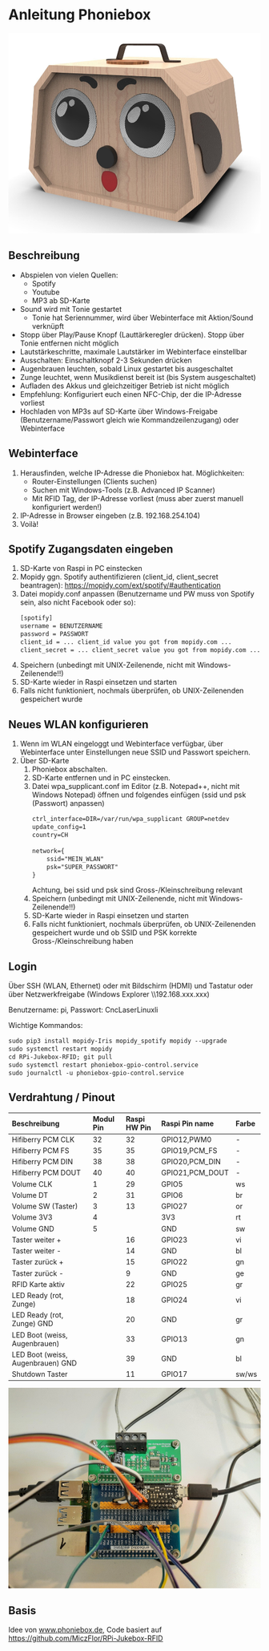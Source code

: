 # Anleitung Phoniebox
<img src="Mechanik/phoniebox-final.png" alt="Phoniebox" height="400" />

## Beschreibung
- Abspielen von vielen Quellen:
  - Spotify
  - Youtube
  - MP3 ab SD-Karte
- Sound wird mit Tonie gestartet
  - Tonie hat Seriennummer, wird über Webinterface mit Aktion/Sound verknüpft
- Stopp über Play/Pause Knopf (Lauttärkeregler drücken). Stopp über Tonie entfernen nicht möglich
- Lautstärkeschritte, maximale Lautstärker im Webinterface einstellbar
- Ausschalten: Einschaltknopf 2-3 Sekunden drücken
- Augenbrauen leuchten, sobald Linux gestartet bis ausgeschaltet
- Zunge leuchtet, wenn Musikdienst bereit ist (bis System ausgeschaltet)
- Aufladen des Akkus und gleichzeitiger Betrieb ist nicht möglich
- Empfehlung: Konfiguriert euch einen NFC-Chip, der die IP-Adresse vorliest
- Hochladen von MP3s auf SD-Karte über Windows-Freigabe (Benutzername/Passwort gleich wie Kommandzeilenzugang) oder Webinterface

## Webinterface
1. Herausfinden, welche IP-Adresse die Phoniebox hat. Möglichkeiten:
    - Router-Einstellungen (Clients suchen)
    - Suchen mit Windows-Tools (z.B. Advanced IP Scanner)
    - Mit RFID Tag, der IP-Adresse vorliest (muss aber zuerst manuell konfiguriert werden!)
2. IP-Adresse in Browser eingeben (z.B. 192.168.254.104)
3. Voilà!


## Spotify Zugangsdaten eingeben
1. SD-Karte von Raspi in PC einstecken
2. Mopidy ggn. Spotify authentifizieren (client_id, client_secret beantragen): https://mopidy.com/ext/spotify/#authentication
3. Datei mopidy.conf anpassen (Benutzername und PW muss von Spotify sein, also nicht Facebook oder so):
    ```
    [spotify]
    username = BENUTZERNAME
    password = PASSWORT
    client_id = ... client_id value you got from mopidy.com ...
    client_secret = ... client_secret value you got from mopidy.com ...
    ```
4. Speichern (unbedingt mit UNIX-Zeilenende, nicht mit Windows-Zeilenende!!)
5. SD-Karte wieder in Raspi einsetzen und starten
6. Falls nicht funktioniert, nochmals überprüfen, ob UNIX-Zeilenenden gespeichert wurde


## Neues WLAN konfigurieren
1. Wenn im WLAN eingeloggt und Webinterface verfügbar, über Webinterface unter Einstellungen neue SSID und Passwort speichern.
2. Über SD-Karte
    1. Phoniebox abschalten.
    2. SD-Karte entfernen und in PC einstecken. 
    3. Datei wpa_supplicant.conf im Editor (z.B. Notepad++, nicht mit Windows Notepad) öffnen und folgendes einfügen (ssid und psk (Passwort) anpassen)
        ```
        ctrl_interface=DIR=/var/run/wpa_supplicant GROUP=netdev
        update_config=1
        country=CH

        network={
            ssid="MEIN_WLAN"
            psk="SUPER_PASSWORT"
        }
        ```
        Achtung, bei ssid und psk sind Gross-/Kleinschreibung relevant
    4. Speichern (unbedingt mit UNIX-Zeilenende, nicht mit Windows-Zeilenende!!)
    5. SD-Karte wieder in Raspi einsetzen und starten
    6. Falls nicht funktioniert, nochmals überprüfen, ob UNIX-Zeilenenden gespeichert wurde und ob SSID und PSK korrekte Gross-/Kleinschreibung haben

## Login
Über SSH (WLAN, Ethernet) oder mit Bildschirm (HDMI) und Tastatur oder über Netzwerkfreigabe (Windows Explorer \\\\192.168.xxx.xxx)

Benutzername: pi, Passwort: CncLaserLinuxli

Wichtige Kommandos:
```
sudo pip3 install mopidy-Iris mopidy_spotify mopidy --upgrade
sudo systemctl restart mopidy
cd RPi-Jukebox-RFID; git pull
sudo systemctl restart phoniebox-gpio-control.service
sudo journalctl -u phoniebox-gpio-control.service
```


## Verdrahtung / Pinout
Beschreibung                      | Modul Pin | Raspi HW Pin  | Raspi Pin name | Farbe
:-------------------------------- | :---------| :------------ | :------------- | :-
Hifiberry PCM CLK                 | 32 | 32 | GPIO12,PWM0     | -
Hifiberry PCM FS                  | 35 | 35 | GPIO19,PCM_FS   | -
Hifiberry PCM DIN                 | 38 | 38 | GPIO20,PCM_DIN  | -
Hifiberry PCM DOUT                | 40 | 40 | GPIO21,PCM_DOUT | -
Volume CLK                        | 1  | 29 | GPIO5  | ws
Volume DT                         | 2  | 31 | GPIO6  | br
Volume SW (Taster)                | 3  | 13 | GPIO27 | or
Volume 3V3                        | 4  |    | 3V3    | rt
Volume GND                        | 5  |    | GND    | sw
Taster weiter +                   |    | 16 | GPIO23 | vi
Taster weiter -                   |    | 14 | GND    | bl
Taster zurück +                   |    | 15 | GPIO22 | gn
Taster zurück -                   |    | 9  | GND    | ge
RFID Karte aktiv                  |    | 22 | GPIO25 | gr
LED Ready (rot, Zunge)            |    | 18 | GPIO24 | vi
LED Ready (rot, Zunge) GND        |    | 20 | GND    | gr
LED Boot (weiss, Augenbrauen)     |    | 33 | GPIO13 | gn
LED Boot (weiss, Augenbrauen) GND |    | 39 | GND    | bl
Shutdown Taster                   |    | 11 | GPIO17 | sw/ws

<img src="Elektronik/Verdrahtung.jpg" height="400" />

## Basis
Idee von www.phoniebox.de, 
Code basiert auf https://github.com/MiczFlor/RPi-Jukebox-RFID